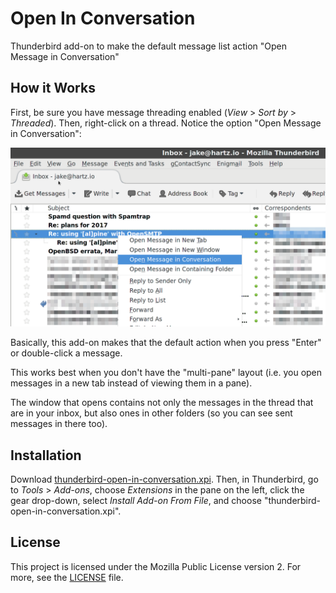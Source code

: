 # Open In Conversation

Thunderbird add-on to make the default message list action "Open Message in Conversation"

## How it Works

First, be sure you have message threading enabled (*View* > *Sort by* > *Threaded*). Then, right-click on a thread. Notice the option "Open Message in Conversation":

<img src="docs/context-menu-open-in-conversation.png" width="600">

Basically, this add-on makes that the default action when you press "Enter" or double-click a message.

This works best when you don't have the "multi-pane" layout (i.e. you open messages in a new tab instead of viewing them in a pane).

The window that opens contains not only the messages in the thread that are in your inbox, but also ones in other folders (so you can see sent messages in there too).

## Installation

Download [thunderbird-open-in-conversation.xpi](https://github.com/jhartz/thunderbird-open-in-conversation/raw/master/thunderbird-open-in-conversation.xpi). Then, in Thunderbird, go to *Tools* > *Add-ons*, choose *Extensions* in the pane on the left, click the gear drop-down, select *Install Add-on From File*, and choose "thunderbird-open-in-conversation.xpi".

## License

This project is licensed under the Mozilla Public License version 2. For more, see the [LICENSE](LICENSE) file.
